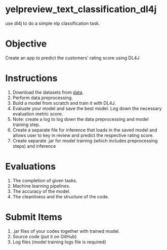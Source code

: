 # yelpreview_text_classification_dl4j
use dl4j to do a simple nlp classification task.

# Objective
Create an app to predict the customers’ rating score using DL4J

# Instructions

1. Download the datasets from [data](https://s3.amazonaws.com/fast-ai-nlp/yelp_review_full_csv.tgz).
2. Perform data preprocessing.
3. Build a model from scratch and train it with DL4J.
4. Evaluate your model and save the best model. Log down the necessary evaluation
metric score.
5. Note: create a log to log down the data preprocessing and model training step.
6. Create a separate file for inference that loads in the saved model and allows user to key
in review and predict the respective rating score.
7. Create separate .jar for model training (which includes preprocessing steps) and
inference

# Evaluations

1. The completion of given tasks.
2. Machine learning pipelines.
3. The accuracy of the model.
4. The cleanliness and the structure of the code.

# Submit Items
1. .jar files of your codes together with trained model.
2. Source code (put it on GitHub)
3. Log files (model training logs file is required)